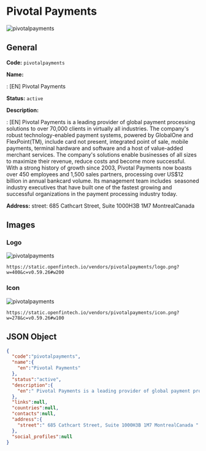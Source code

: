 
# Pivotal Payments 
![pivotalpayments](https://static.openfintech.io/vendors/pivotalpayments/logo.png?w=400&c=v0.59.26#w200)  

## General 
 
**Code:** `pivotalpayments` 
 
**Name:** 
 
:	[EN] Pivotal Payments 
 
**Status:** `active` 
 
**Description:** 
 
: [EN]  Pivotal Payments is a leading provider of global payment processing solutions to over 70,000 clients in virtually all industries. The company's robust technology-enabled payment systems, powered by GlobalOne and FlexPoint(TM), include card not present, integrated point of sale, mobile payments, terminal hardware and software and a host of value-added merchant services. The company's solutions enable businesses of all sizes to maximize their revenue, reduce costs and become more successful.  With a strong history of growth since 2003, Pivotal Payments now boasts over 450 employees and 1,500 sales partners, processing over US$12 billion in annual bankcard volume. Its management team includes  seasoned industry executives that have built one of the fastest growing and successful organizations in the payment processing industry today.   
 
**Address:** 
street:  685 Cathcart Street, Suite 1000H3B 1M7 MontrealCanada  

## Images 

### Logo 
 
![pivotalpayments](https://static.openfintech.io/vendors/pivotalpayments/logo.png?w=400&c=v0.59.26#w200)  

```
https://static.openfintech.io/vendors/pivotalpayments/logo.png?w=400&c=v0.59.26#w200
```  

### Icon 
 
![pivotalpayments](https://static.openfintech.io/vendors/pivotalpayments/icon.png?w=278&c=v0.59.26#w100)  

```
https://static.openfintech.io/vendors/pivotalpayments/icon.png?w=278&c=v0.59.26#w100
```  

## JSON Object 

```json
{
  "code":"pivotalpayments",
  "name":{
    "en":"Pivotal Payments"
  },
  "status":"active",
  "description":{
    "en":" Pivotal Payments is a leading provider of global payment processing solutions to over 70,000 clients in virtually all industries. The company's robust technology-enabled payment systems, powered by GlobalOne and FlexPoint(TM), include card not present, integrated point of sale, mobile payments, terminal hardware and software and a host of value-added merchant services. The company's solutions enable businesses of all sizes to maximize their revenue, reduce costs and become more successful.\u00a0 With a strong history of growth since 2003, Pivotal Payments now boasts over 450 employees and 1,500 sales partners, processing over US$12 billion in annual bankcard volume. Its management team includes\u00a0 seasoned industry executives that have built one of the fastest growing and successful organizations in the payment processing industry today.\u00a0 "
  },
  "links":null,
  "countries":null,
  "contacts":null,
  "address":{
    "street":" 685 Cathcart Street, Suite 1000H3B 1M7 MontrealCanada "
  },
  "social_profiles":null
}
```  
